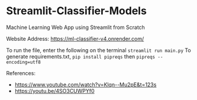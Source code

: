 # Streamlit-Classifier-Models
Machine Learning Web App using Streamlit from Scratch

Website Address: https://ml-classifier-v4.onrender.com/

To run the file, enter the following on the terminal `streamlit run main.py`
To generate requirements.txt, `pip install pipreqs` then `pipreqs --encoding=utf8`

References:
- https://www.youtube.com/watch?v=Klqn--Mu2pE&t=123s
- https://youtu.be/4SO3CUWPYf0